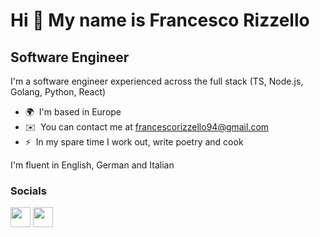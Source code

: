 Hi 👋 My name is Francesco Rizzello
===================================

Software Engineer
--------------------

I'm a software engineer experienced across the full stack (TS, Node.js, Golang, Python, React)

* 🌍  I'm based in Europe
* ✉️  You can contact me at [francescorizzello94@gmail.com](mailto:francescorizzello94@gmail.com)
* ⚡  In my spare time I work out, write poetry and cook

I'm fluent in English, German and Italian

### Socials

<p align="left"> <a href="https://www.github.com/https://github.com/francescorizzello94?tab=overview&from=2022-08-01&to=2022-08-04" target="_blank" rel="noreferrer"><img src="https://raw.githubusercontent.com/danielcranney/readme-generator/main/public/icons/socials/github.svg" width="32" height="32" /></a> <a href="https://www.linkedin.com/in/https://www.linkedin.com/in/francesco-pietro-rizzello-774b8a166/" target="_blank" rel="noreferrer"><img src="https://raw.githubusercontent.com/danielcranney/readme-generator/main/public/icons/socials/linkedin.svg" width="32" height="32" /></a></p>
